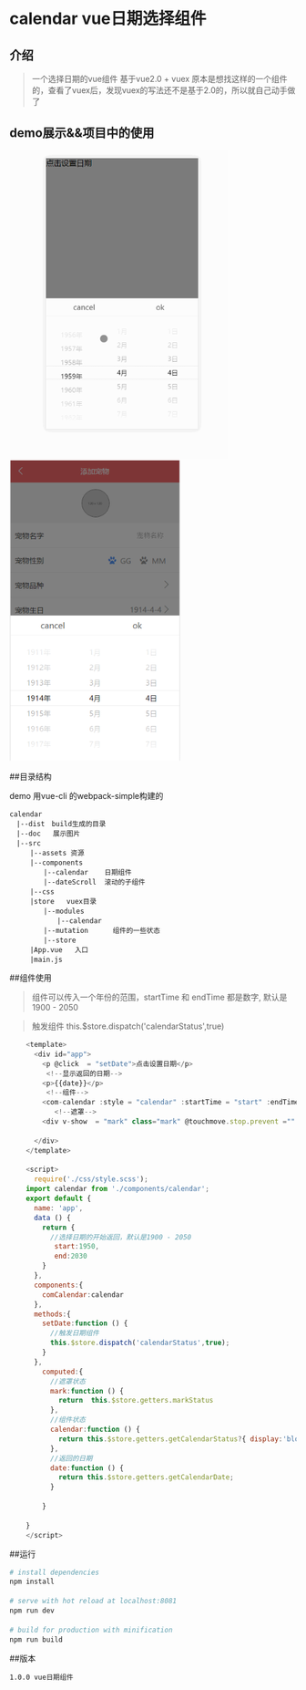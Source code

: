 # calendar vue日期选择组件

## 介绍
>一个选择日期的vue组件
>基于vue2.0 + vuex
>原本是想找这样的一个组件的，查看了vuex后，发现vuex的写法还不是基于2.0的，所以就自己动手做了


## demo展示&&项目中的使用

<img width = "384" src="doc/2.gif"/>
<img width = "300" src="doc/12.png"/>

##目录结构

demo 用vue-cli 的webpack-simple构建的
```
calendar
　|--dist　build生成的目录
　|--doc   展示图片
　|--src
　　　|--assets 资源
　　　|--components
　　　　　|--calendar    日期组件
　　　　　|--dateScroll  滚动的子组件
　　　|--css
　　　|store   vuex目录
　　　　　|--modules
　　　　　　　|--calendar   
　　　　　|--mutation      组件的一些状态
　　　　　|--store
　　　|App.vue   入口
　　　|main.js   
```

##组件使用
>组件可以传入一个年份的范围，startTime 和 endTime 都是数字, 默认是1900 - 2050

>触发组件 this.$store.dispatch('calendarStatus',true)


``` javascript
    <template>
      <div id="app">
        <p @click  = "setDate">点击设置日期</p>
         <!--显示返回的日期-->
        <p>{{date}}</p>
         <!--组件-->
        <com-calendar :style = "calendar" :startTime = "start" :endTime="end"></com-calendar>
           <!--遮罩-->
        <div v-show  = "mark" class="mark" @touchmove.stop.prevent ="" @touchstart.stop.prevent =""  @touchend.stop.prevent =""></div>
    
      </div>
    </template>
    
    <script>
      require('./css/style.scss');
    import calendar from './components/calendar';
    export default {
      name: 'app',
      data () {
        return {
          //选择日期的开始返回，默认是1900 - 2050
           start:1950,
           end:2030
        }
      },
      components:{
        comCalendar:calendar
      },
      methods:{
        setDate:function () {
          //触发日期组件
          this.$store.dispatch('calendarStatus',true);
        }
      },
        computed:{
          //遮罩状态
          mark:function () {
            return  this.$store.getters.markStatus
          },
          //组件状态
          calendar:function () {
            return this.$store.getters.getCalendarStatus?{ display:'block'}:{ display:'none'};
          },
          //返回的日期
          date:function () {
            return this.$store.getters.getCalendarDate;
          }
    
        }
    
    }
    </script>

```


##运行
``` bash
# install dependencies
npm install

# serve with hot reload at localhost:8081
npm run dev

# build for production with minification
npm run build
```


##版本
```
1.0.0 vue日期组件
```
